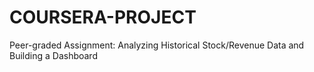 # COURSERA-PROJECT
Peer-graded Assignment: Analyzing Historical Stock/Revenue Data and Building a Dashboard
